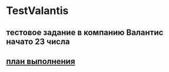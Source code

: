# TestValantis

## тестовое задание в компанию Валантис начато 23 числа

## [план выполнения](https://fancy-mole-40b.notion.site/23-28-6f5f67a7537f461fa8cc982e0b581c74?pvs=4)
